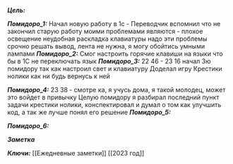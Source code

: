 
***Цель:***  

***Помидоро_1:*** 
Начал новую работу в 1с - Переводчик
вспомнил что не закончил старую работу
моими проблемами являются - 
плохое освещение
неудобная раскладка клавиатуры
надо эти проблемы срочно решать
вывод, лента не нужна, я могу обойтись умными лампами
***Помидоро_2:*** 
Смог настроить горячие клавиши на языки
что бы в 1С не переключать язык
***Помидоро_3:*** 22 46  - 23 16
начал 3ю помидору так как настроил свет и клавиатуру
Доделал игру Крестики нолики
как ни будь вернусь к ней

***Помидоро_4:*** 23 38 - смотре ка, я учусь дома, я такой молодец, может это войдет в привычку
Целую помидору я разбирал последний пункт задачи крестики нолики, конспектировал и думал о том как улучшить код, а так же лучше понял его решение
***Помидоро_5:*** 

***Помидоро_6:*** 

***Заметка*** 


***Ключи:*** [[Ежедневные заметки]] [[2023 год]]